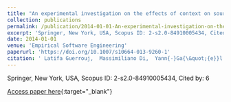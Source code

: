 ```yaml
---
title: "An experimental investigation on the effects of context on source code identifiers splitting and expansion"
collection: publications
permalink: /publication/2014-01-01-An-experimental-investigation-on-the-effects-of-context-on-source-code-identifiers-splitting-and-expansion
excerpt: 'Springer, New York, USA, Scopus ID: 2-s2.0-84910005434, Cited by: 6'
date: 2014-01-01
venue: 'Empirical Software Engineering'
paperurl: 'https://doi.org/10.1007/s10664-013-9260-1'
citation: ' Latifa Guerrouj,  Massimiliano Di,  Yann{-}Ga{\&quot;{e}}l Gu{\&apos;{e}}h{\&apos;{e}}neuc,  Giuliano Antoniol, &quot;An experimental investigation on the effects of context on source code identifiers splitting and expansion.&quot; Empirical Software Engineering, 2014.'
---
```

Springer, New York, USA, Scopus ID: 2-s2.0-84910005434, Cited by: 6

[Access paper here](https://doi.org/10.1007/s10664-013-9260-1){:target="_blank"}
